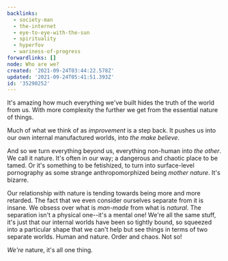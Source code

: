 ```yaml
---
backlinks:
  - society-man
  - the-internet
  - eye-to-eye-with-the-sun
  - spirituality
  - hyperfov
  - wariness-of-progress
forwardlinks: []
node: Who are we?
created: '2021-09-24T03:44:22.578Z'
updated: '2021-09-24T05:41:51.393Z'
id: '35290252'
---
```

It's amazing how much everything we've built hides the truth of the world from us. With more complexity the further we get from the essential nature of things. 

Much of what we think of as *improvement* is a step back. It pushes us into our own internal manufactured worlds, into *the make believe*. 

And so we turn everything beyond us, everything non-human into *the other*. We call it nature. It's often in our way; a dangerous and chaotic place to be tamed. Or it's something to be fetishized, to turn into surface-level pornography as some strange anthropomorphized being *mother nature*. It's bizarre. 

Our relationship with nature is tending towards being more and more retarded. The fact that we even consider ourselves separate from it is insane. We obsess over what is *man-made* from what is *natural*. The separation isn't a physical one--it's a mental one! We're all the same stuff, it's just that our internal worlds have been so tightly bound, so squeezed into a particular shape that we can't help but see things in terms of two separate worlds. Human and nature. Order and chaos. Not so!

*We're* nature, it's all one thing.

